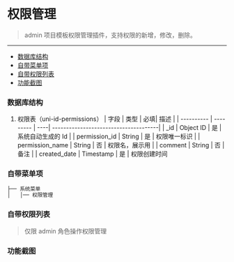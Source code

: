 # 权限管理

> admin 项目模板权限管理插件，支持权限的新增，修改，删除。

---

-   [数据库结构](#数据库结构)
-   [自带菜单项](#自带菜单项)
-   [自带权限列表](#自带权限列表)
-   [功能截图](#功能截图)

### 数据库结构

1. 权限表（uni-id-permissions）
   | 字段 | 类型 | 必填| 描述 |
   | ---------- | --------- | ----| --------------------------------------|
   | \_id | Object ID | 是 | 系统自动生成的 Id |
   | permission_id | String | 是 | 权限唯一标识 |
   | permission_name | String | 否 | 权限名，展示用 |
   | comment | String | 否 | 备注 |
   | created_date | Timestamp | 是 | 权限创建时间

### 自带菜单项

```bash
├── 系统菜单
│   │── 权限管理
```

### 自带权限列表

> 仅限 admin 角色操作权限管理

### 功能截图
